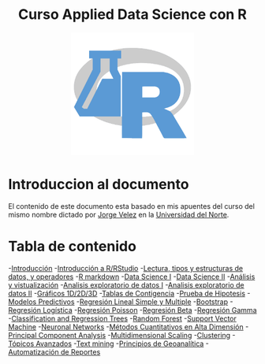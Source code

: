 <div align="center">
  <h1>Curso Applied Data Science con R</h1>
</div>
<div align="center"> 
  <img src="readme_img/logoR.png" width="250">
</div>

# Introduccion al documento 
El contenido de este documento esta basado en mis apuentes del curso del mismo nombre dictado por [Jorge Velez](http://jivelez.github.io/) en la [Universidad del Norte](https://www.uninorte.edu.co/).

# Tabla de contenido
-[Introducción](#Introduccion)
    -[Introducción a R/RStudio](#IntroR)
    -[Lectura, tipos y estructuras de datos, y operadores](#Lectura-tipos-estructuras)
    -[R markdown](#Rmarkdown)
    -[Data Science I](#DS1)
    -[Data Science II](#DS2)
-[Análisis y vistualización](#AnalisisyVis)
    -[Analisis exploratorio de datos I](#AED1)
    -[Analisis exploratorio de datos II](#AED2)
    -[Gráficos 1D/2D/3D](#Graficos)
    -[Tablas de Contigencia](#Tablas-contingencia)
    -[Prueba de Hipotesis](#Prueba-de-Hipoteisis)
-[Modelos Predictivos](#ModPred)
    -[Regresión Lineal Simple y Multiple](#RLSyM)
    -[Bootstrap](#Bootstrap)
    -[Regresión Logística](#Rlog)
    -[Regresión Poisson](Rpois)
    -[Regresión Beta](#Rbeta)
    -[Regresión Gamma](#Rgam)
    -[Classification and Regression Trees](#CART)
    -[Random Forest](#RF)
    -[Support Vector Machine](#SVM)
    -[Neuronal Networks](#NN)
-[Métodos Cuantitativos en Alta Dimensión](#MetCuantAD)
    -[Principal Component Analysis](#PCA)
    -[Multidimensional Scaling](#MDS)
    -[Clustering](#Cluster)
-[Tópicos Avanzados](#TA)
    -[Text mining](#Textmining)
    -[Principios de Geoanalítica](#Geoanalitica)
    -[Automatización de Reportes](AutReports)

